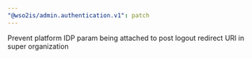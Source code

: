 ```yaml
---
"@wso2is/admin.authentication.v1": patch
---
```


Prevent platform IDP param being attached to post logout redirect URI in super organization
